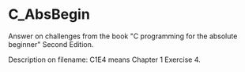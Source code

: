 # C_AbsBegin
Answer on challenges from the book "C programming for the absolute beginner" Second Edition.

Description on filename: C1E4 means Chapter 1 Exercise 4.
